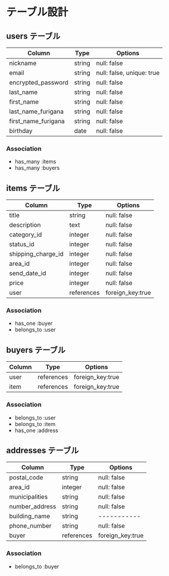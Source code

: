 # テーブル設計

## users テーブル

| Column                           | Type   | Options                   |
| -------------------------------- | ------ | ------------------------- |
| nickname                         | string | null: false               |
| email                            | string | null: false, unique: true |
| encrypted_password               | string | null: false               |
| last_name                        | string | null: false               |
| first_name                       | string | null: false               |
| last_name_furigana               | string | null: false               |
| first_name_furigana              | string | null: false               |
| birthday                         | date   | null: false               |

### Association

- has_many :items 
- has_many :buyers

## items テーブル

| Column                 | Type         | Options          |
| ---------------------- | ------------ | -----------      |
| title                  | string       | null: false      |
| description            | text         | null: false      |
| category_id            | integer      | null: false      |
| status_id              | integer      | null: false      |
| shipping_charge_id     | integer      | null: false      |
| area_id                | integer      | null: false      |
| send_date_id           | integer      | null: false      |
| price                  | integer      | null: false      |
| user                   | references   | foreign_key:true |

### Association

- has_one    :buyer
- belongs_to :user

## buyers テーブル

| Column                   | Type       | Options          |
| ------------------------ | ---------- | ---------------- |
| user                     | references | foreign_key:true |
| item                     | references | foreign_key:true |

### Association

- belongs_to :user
- belongs_to :item
- has_one    :address

## addresses テーブル

| Column              | Type       | Options          |
| ------------------- | ---------- | ---------------- |
| postal_code         | string     | null: false      |
| area_id             | integer    | null: false      |
| municipalities      | string     | null: false      |
| number_address      | string     | null: false      |
| building_name       | string     | -----------      |
| phone_number        | string     | null: false      |
| buyer               | references | foreign_key:true |

### Association

- belongs_to :buyer
